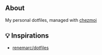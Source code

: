 ## About
My personal dotfiles, managed with [chezmoi](https://www.chezmoi.io/)

## 💡 Inspirations
* [renemarc/dotfiles](https://github.com/renemarc/dotfiles)
